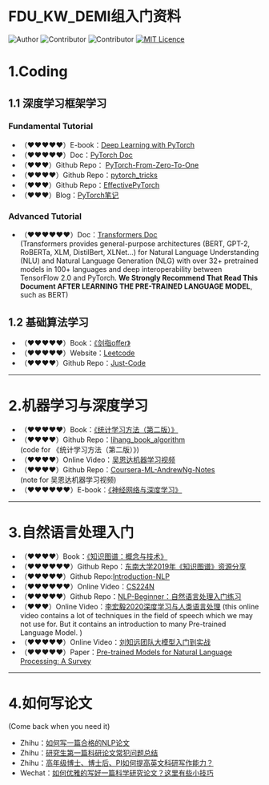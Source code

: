 
# FDU_KW_DEMI组入门资料
![Author](https://img.shields.io/badge/Author-Jiaan%20Wang-blue) 
![Contributor](https://img.shields.io/badge/Contributor-Meng%20Zou-blue)
![Contributor](https://img.shields.io/badge/Contributor-Haiquan%20Zhao-blue)
[![MIT Licence](https://badges.frapsoft.com/os/mit/mit.svg?v=103)](https://opensource.org/licenses/mit-license.php)   

# 1.Coding
## 1.1 深度学习框架学习
### Fundamental Tutorial
- （♥♥♥♥♥）E-book：<u>[Deep Learning with PyTorch](https://pytorch.org/assets/deep-learning/Deep-Learning-with-PyTorch.pdf)</u>
- （♥♥♥♥♥）Doc：<u>[PyTorch Doc](https://pytorch.org/docs/stable/index.html)</u>
- （♥♥♥）Github Repo： <u>[PyTorch-From-Zero-To-One](https://github.com/amusi/PyTorch-From-Zero-To-One)</u>
- （♥♥♥♥）Github Repo：<u>[pytorch_tricks](https://github.com/zxdefying/pytorch_tricks)</u>
- （♥♥♥）Github Repo：<u>[EffectivePyTorch](https://github.com/vahidk/EffectivePyTorch)</u>
- （♥♥♥）Blog：<u>[PyTorch笔记](http://wangjiaan.cn/tags/PyTorch/)</u>
### Advanced Tutorial
- （♥♥♥♥♥♥）Doc：<u>[Transformers Doc](https://huggingface.co/transformers/model_doc/bert.html)</u>  
(Transformers provides general-purpose architectures (BERT, GPT-2, RoBERTa, XLM, DistilBert, XLNet…) for Natural Language Understanding (NLU) and Natural Language Generation (NLG) with over 32+ pretrained models in 100+ languages and deep interoperability between TensorFlow 2.0 and PyTorch. **We Strongly Recommend That Read This Document AFTER LEARNING THE PRE-TRAINED LANGUAGE MODEL**, such as BERT)

## 1.2 基础算法学习
- （♥♥♥♥♥）Book：<u>[《剑指offer》](https://book.douban.com/subject/27008702/)</u>
- （♥♥♥♥♥）Website：<u>[Leetcode](https://leetcode-cn.com/)</u>
- （♥♥♥♥）Github Repo：<u>[Just-Code](https://github.com/YaxeZhang/Just-Code#leetcode-%E9%A2%98%E8%A7%A3)</u>

***

# 2.机器学习与深度学习
- （♥♥♥♥♥）Book：<u>[《统计学习方法（第二版）》](https://book.douban.com/subject/33437381/)</u>
- （♥♥♥♥）Github Repo：<u>[lihang_book_algorithm](https://github.com/WenDesi/lihang_book_algorithm)</u>  
(code for 《统计学习方法（第二版）》)
- （♥♥♥♥）Online Video：<u>[吴恩达机器学习视频](https://www.bilibili.com/video/BV164411b7dx?from=search&seid=6342152292218004890)</u>
- （♥♥♥♥）Github Repo：<u>[Coursera-ML-AndrewNg-Notes](https://github.com/fengdu78/Coursera-ML-AndrewNg-Notes)</u>  
(note for 吴恩达机器学习视频)
- （♥♥♥♥♥♥）E-book：<u>[《神经网络与深度学习》](https://nndl.github.io/)</u>

*** 
# 3.自然语言处理入门
- （♥♥♥♥）Book：<u>[《知识图谱：概念与技术》](https://book.douban.com/subject/34930415/)</u>
- （♥♥♥♥♥♥）Github Repo：<u>[东南大学2019年《知识图谱》资源分享](https://github.com/npubird/KnowledgeGraphCourse)</u>
- （♥♥♥♥♥）Github Repo:<u>[Introduction-NLP](https://github.com/NLP-LOVE/Introduction-NLP)</u>
- （♥♥♥♥♥♥）Online Video：<u>[CS224N](https://www.bilibili.com/video/BV1Wb411W7Nr)</u>
- （♥♥♥♥♥）Github Repo：<u>[NLP-Beginner：自然语言处理入门练习](https://github.com/FudanNLP/nlp-beginner)</u>
- （♥♥♥）Online Video：<u>[李宏毅2020深度学习与人类语言处理](https://www.bilibili.com/video/BV1RE411g7rQ)</u> 
(this online video contains a lot of techniques in the field of speech which we may not use for. But it contains an introduction to many Pre-trained Language Model. )
-  （♥♥♥♥♥）Online Video：<u>[刘知远团队大模型入门到实战](https://www.bilibili.com/video/BV1UG411p7zv?p=1)</u>
- （♥♥♥♥♥）Paper：<u>[Pre-trained Models for Natural Language Processing: A Survey](https://arxiv.org/abs/2003.08271)</u>
*** 
# 4.如何写论文
(Come back when you need it)
- Zhihu：<u>[如何写一篇合格的NLP论文](https://zhuanlan.zhihu.com/p/58752815)</u>
- Zhihu：<u>[研究生第一篇科研论文常犯问题总结](https://zhuanlan.zhihu.com/p/194987138)</u>
- Zhihu：<u>[高年级博士、博士后、PI如何提高英文科研写作能力？](https://zhuanlan.zhihu.com/p/189402998)</u>
- Wechat：<u>[如何优雅的写好一篇科学研究论文？这里有些小技巧](https://mp.weixin.qq.com/s?__biz=MzI4MDYzNzg4Mw==&mid=2247508397&idx=5&sn=49d24045a5e3e611ecd0535d66552503&chksm=ebb79979dcc0106fa8628bc0557a75db8da5a6c8ed759790ccd7c9c3287b32897d3afaeafdab&mpshare=1&scene=23&srcid=08266PLv2hPBbOW5pz5hE8Pp&sharer_sharetime=1598416973259&sharer_shareid=6c36f30e99679af7a7cfe0098d5e5b1d#rd)</u>
